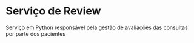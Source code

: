 # Serviço de Review
Serviço em Python responsável pela gestão de avaliações das consultas por parte dos pacientes